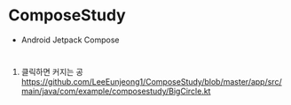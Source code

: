 # ComposeStudy
- Android Jetpack Compose

#

1. 클릭하면 커지는 공 https://github.com/LeeEunjeong1/ComposeStudy/blob/master/app/src/main/java/com/example/composestudy/BigCircle.kt
